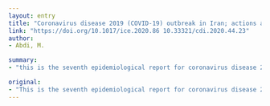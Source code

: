 ```yaml
---
layout: entry
title: "Coronavirus disease 2019 (COVID-19) outbreak in Iran; actions and problems COVID-19, Australia: Epidemiology Report 7 (Reporting week ending 19:00 AEDT 14 March 2020)"
link: "https://doi.org/10.1017/ice.2020.86 10.33321/cdi.2020.44.23"
author:
- Abdi, M.

summary:
- "this is the seventh epidemiological report for coronavirus disease 2019 (COVID-19), reported in Australia as at 19:00 Australian Eastern Daylight Time [AEDT] 14 March 2020. It includes data on COVID19 cases diagnosed in Australia, the international situation and a review of current evidence. This is the 7th report for the coron a virus disease report. The report includes data from the outbreaks in Australia and the International situation. There is also a report on current evidence in Australia. AEDT's seventh. it is reported. this is reported in the seventh report for 2018. Report."

original:
- "This is the seventh epidemiological report for coronavirus disease 2019 (COVID-19), reported in Australia as at 19:00 Australian Eastern Daylight Time [AEDT] 14 March 2020. It includes data on COVID-19 cases diagnosed in Australia, the international situation and a review of current evidence."
---
```


